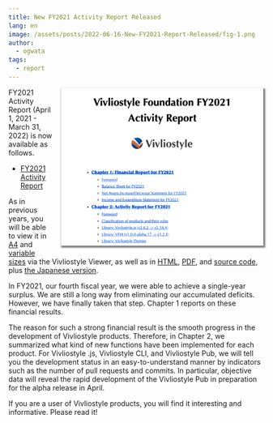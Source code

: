 ```yaml
---
title: New FY2021 Activity Report Released
lang: en
image: /assets/posts/2022-06-16-New-FY2021-Report-Released/fig-1.png
author:
  - ogwata
tags:
  - report
---
```

<div style="float: right; margin: 0 0 1em 1em;"><img src="/assets/posts/2022-06-16-New-FY2021-Report-Released/fig-2.png" alt="New FY2021 Activity Report Released" style="width: 400px; box-shadow: 1px 2px 2.5px 1.5px grey;" /></div>


FY2021 Activity Report (April 1, 2021 - March 31, 2022) is now available as follows.

-  [FY2021 Activity Report](https://vivliostyle.org/about-us/#fy2021-activity-report)

As in previous years, you will be able to view it in [A4](https://vivliostyle.org/viewer/#src=https://vivliostyle.github.io/vivliostyle_doc/en/reports/vivliostyle-report-2021/vf2021report.html&bookMode=true&userStyle=data:,/*%3Cviewer%3E*/%0A@page%20%7B%20size:%20A4;%20%7D%0A/*%3C/viewer%3E*/) and [variable sizes](https://vivliostyle.org/viewer/#src=https://vivliostyle.github.io/vivliostyle_doc/en/reports/vivliostyle-report-2021/vf2021report.html&bookMode=true) via the Vivliostyle Viewer, as well as in [HTML](https://vivliostyle.github.io/vivliostyle_doc/en/reports/vivliostyle-report-2021/vf2021report.html), [PDF](https://vivliostyle.github.io/vivliostyle_doc/en/reports/vivliostyle-report-2021/vf2021report-en.pdf), and [source code](https://github.com/vivliostyle/vivliostyle_doc/tree/gh-pages/en/reports/vivliostyle-report-2021), plus [the Japanese version](https://github.com/vivliostyle/vivliostyle_doc/tree/gh-pages/ja/reports/vivliostyle-report-2021/).

In FY2021, our fourth fiscal year, we were able to achieve a single-year surplus. We are still a long way from eliminating our accumulated deficits. However, we have finally taken that step. Chapter 1 reports on these financial results.

The reason for such a strong financial result is the smooth progress in the development of Vivliostyle products. Therefore, in Chapter 2, we summarized what kind of new functions have been implemented for each product. For Vivliostyle .js, Vivliostyle CLI, and Vivliostyle Pub, we will tell you the development status in an easy-to-understand manner by indicators such as the number of pull requests and commits. In particular, objective data will reveal the rapid development of the Vivliostyle Pub in preparation for the alpha release in April.

If you are a user of Vivliostyle products, you will find it interesting and informative. Please read it!
